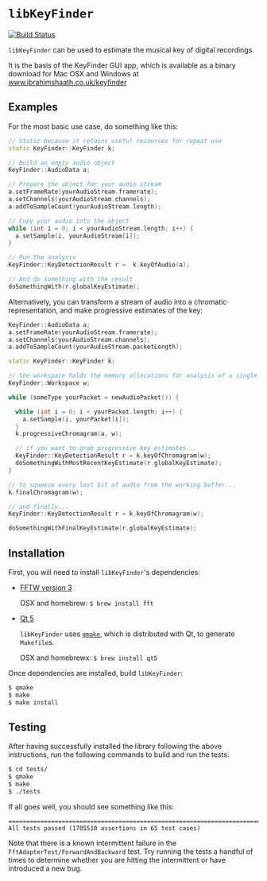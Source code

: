 # `libKeyFinder`

[![Build Status](https://travis-ci.org/ibsh/libKeyFinder.png?branch=master)](https://travis-ci.org/ibsh/libKeyFinder)

`libKeyFinder` can be used to estimate the musical key of digital recordings.

It is the basis of the KeyFinder GUI app, which is available as a binary download for Mac OSX and Windows at www.ibrahimshaath.co.uk/keyfinder

## Examples

For the most basic use case, do something like this:

```C++
// Static because it retains useful resources for repeat use
static KeyFinder::KeyFinder k;

// Build an empty audio object
KeyFinder::AudioData a;

// Prepare the object for your audio stream
a.setFrameRate(yourAudioStream.framerate);
a.setChannels(yourAudioStream.channels);
a.addToSampleCount(yourAudioStream.length);

// Copy your audio into the object
while (int i = 0; i < yourAudioStream.length; i++) {
  a.setSample(i, yourAudioStream[i]);
}

// Run the analysis
KeyFinder::KeyDetectionResult r =  k.keyOfAudio(a);

// And do something with the result
doSomethingWith(r.globalKeyEstimate);
```

Alternatively, you can transform a stream of audio into a chromatic representation, and make progressive estimates of the key:

```C++
KeyFinder::AudioData a;
a.setFrameRate(yourAudioStream.framerate);
a.setChannels(yourAudioStream.channels);
a.addToSampleCount(yourAudioStream.packetLength);

static KeyFinder::KeyFinder k;

// the workspace holds the memory allocations for analysis of a single track
KeyFinder::Workspace w;

while (someType yourPacket = newAudioPacket()) {

  while (int i = 0; i < yourPacket.length; i++) {
    a.setSample(i, yourPacket[i]);
  }
  k.progressiveChromagram(a, w);

  // if you want to grab progressive key estimates...
  KeyFinder::KeyDetectionResult r = k.keyOfChromagram(w);
  doSomethingWithMostRecentKeyEstimate(r.globalKeyEstimate);
}

// to squeeze every last bit of audio from the working buffer...
k.finalChromagram(w);

// and finally...
KeyFinder::KeyDetectionResult r = k.keyOfChromagram(w);

doSomethingWithFinalKeyEstimate(r.globalKeyEstimate);
```

## Installation

First, you will need to install `libKeyFinder`'s dependencies:

* [FFTW version 3](http://www.fftw.org/download.html)

  OSX and homebrew: `$ brew install fft`

* [Qt 5](http://www.qt.io/download-open-source/)

  `libKeyFinder` uses [`qmake`](http://doc.qt.io/qt-5/qmake-manual.html), which is distributed with Qt, to generate `Makefile`s.

  OSX and homebrewx: `$ brew install qt5`

Once dependencies are installed, build `libKeyFinder`:

```sh
$ qmake
$ make
$ make install
```

## Testing

After having successfully installed the library following the above instructions, run the following commands to build and run the tests:

```sh
$ cd tests/
$ qmake
$ make
$ ./tests
```

If all goes well, you should see something like this:

```
===============================================================================
All tests passed (1705510 assertions in 65 test cases)
```

Note that there is a known intermittent failure in the `FftAdapterTest/ForwardAndBackward` test. Try running the tests a handful of times to determine whether you are hitting the intermittent or have introduced a new bug.
